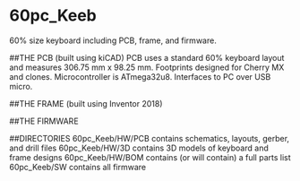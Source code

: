 # 60pc_Keeb
60% size keyboard including PCB, frame, and firmware. 

##THE PCB (built using kiCAD)
PCB uses a standard 60% keyboard layout and measures 306.75 mm x 98.25 mm.
Footprints designed for Cherry MX and clones.
Microcontroller is ATmega32u8.
Interfaces to PC over USB micro.

##THE FRAME (built using Inventor 2018)

##THE FIRMWARE

##DIRECTORIES
60pc_Keeb/HW/PCB contains schematics, layouts, gerber, and drill files
60pc_Keeb/HW/3D contains 3D models of keyboard and frame designs
60pc_Keeb/HW/BOM contains (or will contain) a full parts list
60pc_Keeb/SW contains all firmware
